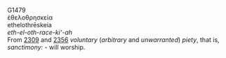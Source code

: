 <body>
  <p>G1479<br>  ἐθελοθρησκεία  <br> ethelothrēskeia  <br><i>eth-el-oth-race-ki‘-ah </i><br>From <a href="g2309.htm">2309</a> and <a href="g2356.htm">2356</a>  <i>voluntary</i> (<i>arbitrary</i> and <i>unwarranted</i>) <i>piety</i>, that is, <i>sanctimony:</i> - will worship.<br></p>
 </body>